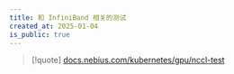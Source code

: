 ```yaml
---
title: 和 InfiniBand 相关的测试
created_at: 2025-01-04
is_public: true
---
```


> [!quote] [docs.nebius.com/kubernetes/gpu/nccl-test](https://docs.nebius.com/kubernetes/gpu/nccl-test)
